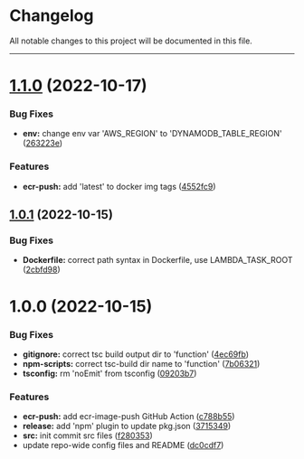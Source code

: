 # Changelog

All notable changes to this project will be documented in this file.

---


# [1.1.0](https://github.com/Nerdware-LLC/lambda-push-notification-service/compare/v1.0.1...v1.1.0) (2022-10-17)


### Bug Fixes

* **env:** change env var 'AWS_REGION' to 'DYNAMODB_TABLE_REGION' ([263223e](https://github.com/Nerdware-LLC/lambda-push-notification-service/commit/263223e5a68e90af6352e98f769fcaab1f7922bb))


### Features

* **ecr-push:** add 'latest' to docker img tags ([4552fc9](https://github.com/Nerdware-LLC/lambda-push-notification-service/commit/4552fc9f92d49d532c133f09631ab0794391311a))

## [1.0.1](https://github.com/Nerdware-LLC/lambda-push-notification-service/compare/v1.0.0...v1.0.1) (2022-10-15)


### Bug Fixes

* **Dockerfile:** correct path syntax in Dockerfile, use LAMBDA_TASK_ROOT ([2cbfd98](https://github.com/Nerdware-LLC/lambda-push-notification-service/commit/2cbfd9840589b920d1360f2546487bd95a613019))

# 1.0.0 (2022-10-15)


### Bug Fixes

* **gitignore:** correct tsc build output dir to 'function' ([4ec69fb](https://github.com/Nerdware-LLC/lambda-push-notification-service/commit/4ec69fb2acd1aa4ab8bdddb146db21de4d763849))
* **npm-scripts:** correct tsc-build dir name to 'function' ([7b06321](https://github.com/Nerdware-LLC/lambda-push-notification-service/commit/7b06321aec777f73d4fb3f9bc7d644c5f107faaf))
* **tsconfig:** rm 'noEmit' from tsconfig ([09203b7](https://github.com/Nerdware-LLC/lambda-push-notification-service/commit/09203b7f824b64d535978b8b200213d45cb8831f))


### Features

* **ecr-push:** add ecr-image-push GitHub Action ([c788b55](https://github.com/Nerdware-LLC/lambda-push-notification-service/commit/c788b554a85de159790996d58e50eda419cfd307))
* **release:** add 'npm' plugin to update pkg.json ([3715349](https://github.com/Nerdware-LLC/lambda-push-notification-service/commit/3715349adf248a360c25fc116b770870270c179d))
* **src:** init commit src files ([f280353](https://github.com/Nerdware-LLC/lambda-push-notification-service/commit/f2803537e2014db4096e170ae4166e8e0cdc7947))
* update repo-wide config files and README ([dc0cdf7](https://github.com/Nerdware-LLC/lambda-push-notification-service/commit/dc0cdf79718a2ee6b205c449ed46179401ba7a0b))
